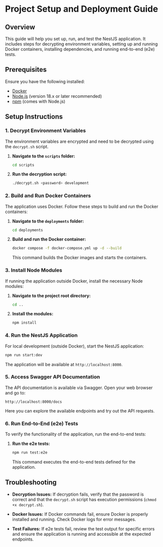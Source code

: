 # Project Setup and Deployment Guide

## Overview

This guide will help you set up, run, and test the NestJS application. It includes steps for decrypting environment variables, setting up and running Docker containers, installing dependencies, and running end-to-end (e2e) tests.

## Prerequisites

Ensure you have the following installed:

- [Docker](https://www.docker.com/get-started)
- [Node.js](https://nodejs.org/en/download/) (version 18.x or later recommended)
- [npm](https://www.npmjs.com/get-npm) (comes with Node.js)

## Setup Instructions

### 1. Decrypt Environment Variables

The environment variables are encrypted and need to be decrypted using the `decrypt.sh` script.

1. **Navigate to the `scripts` folder:**

   ```bash
   cd scripts
   ```

2. **Run the decryption script:**

   ```bash
   ./decrypt.sh <password> development
   ```

### 2. Build and Run Docker Containers

The application uses Docker. Follow these steps to build and run the Docker containers:

1. **Navigate to the `deployments` folder:**

   ```bash
   cd deployments
   ```

2. **Build and run the Docker container:**

   ```bash
   docker compose -f docker-compose.yml up -d --build
   ```

   This command builds the Docker images and starts the containers.

### 3. Install Node Modules

If running the application outside Docker, install the necessary Node modules:

1. **Navigate to the project root directory:**

   ```bash
   cd ..
   ```

2. **Install the modules:**

   ```bash
   npm install
   ```

### 4. Run the NestJS Application

For local development (outside Docker), start the NestJS application:

```bash
npm run start:dev
```

The application will be available at `http://localhost:8000`.

### 5. Access Swagger API Documentation

The API documentation is available via Swagger. Open your web browser and go to:

```
http://localhost:8000/docs
```

Here you can explore the available endpoints and try out the API requests.

### 6. Run End-to-End (e2e) Tests

To verify the functionality of the application, run the end-to-end tests:

1. **Run the e2e tests:**

   ```bash
   npm run test:e2e
   ```

   This command executes the end-to-end tests defined for the application.

## Troubleshooting

- **Decryption Issues:** If decryption fails, verify that the password is correct and that the `decrypt.sh` script has execution permissions (`chmod +x decrypt.sh`).

- **Docker Issues:** If Docker commands fail, ensure Docker is properly installed and running. Check Docker logs for error messages.

- **Test Failures:** If e2e tests fail, review the test output for specific errors and ensure the application is running and accessible at the expected endpoints.
